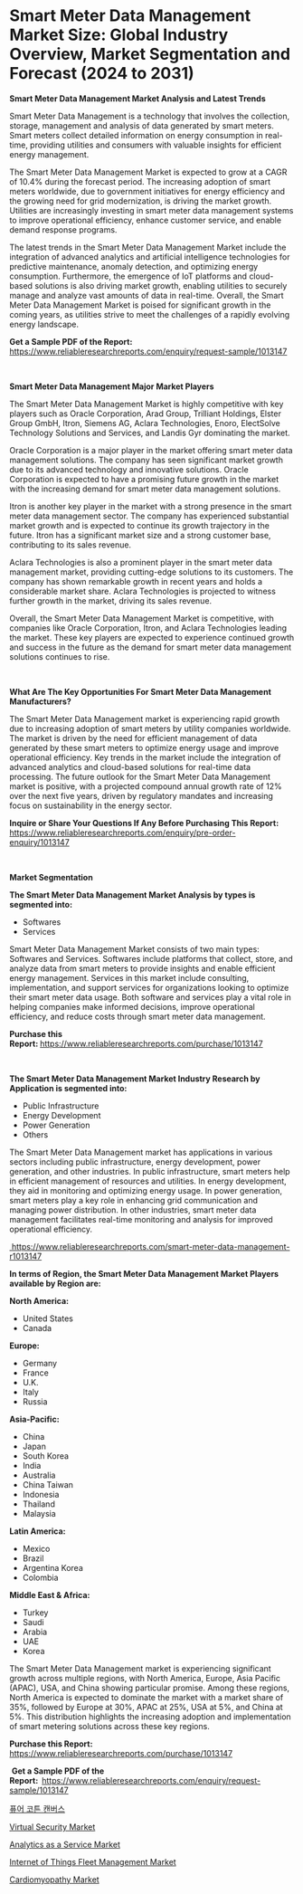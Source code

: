 <p><h1>Smart Meter Data Management Market Size: Global Industry Overview, Market Segmentation and Forecast (2024 to 2031)</h1></p><p><strong>Smart Meter Data Management Market Analysis and Latest Trends</strong></p>
<p><p>Smart Meter Data Management is a technology that involves the collection, storage, management and analysis of data generated by smart meters. Smart meters collect detailed information on energy consumption in real-time, providing utilities and consumers with valuable insights for efficient energy management.</p><p>The Smart Meter Data Management Market is expected to grow at a CAGR of 10.4% during the forecast period. The increasing adoption of smart meters worldwide, due to government initiatives for energy efficiency and the growing need for grid modernization, is driving the market growth. Utilities are increasingly investing in smart meter data management systems to improve operational efficiency, enhance customer service, and enable demand response programs.</p><p>The latest trends in the Smart Meter Data Management Market include the integration of advanced analytics and artificial intelligence technologies for predictive maintenance, anomaly detection, and optimizing energy consumption. Furthermore, the emergence of IoT platforms and cloud-based solutions is also driving market growth, enabling utilities to securely manage and analyze vast amounts of data in real-time. Overall, the Smart Meter Data Management Market is poised for significant growth in the coming years, as utilities strive to meet the challenges of a rapidly evolving energy landscape.</p></p>
<p><strong>Get a Sample PDF of the Report:&nbsp;</strong> <a href="https://www.reliableresearchreports.com/enquiry/request-sample/1013147">https://www.reliableresearchreports.com/enquiry/request-sample/1013147</a></p>
<p>&nbsp;</p>
<p><strong>Smart Meter Data Management Major Market Players</strong></p>
<p><p>The Smart Meter Data Management Market is highly competitive with key players such as Oracle Corporation, Arad Group, Trilliant Holdings, Elster Group GmbH, Itron, Siemens AG, Aclara Technologies, Enoro, ElectSolve Technology Solutions and Services, and Landis Gyr dominating the market.</p><p>Oracle Corporation is a major player in the market offering smart meter data management solutions. The company has seen significant market growth due to its advanced technology and innovative solutions. Oracle Corporation is expected to have a promising future growth in the market with the increasing demand for smart meter data management solutions.</p><p>Itron is another key player in the market with a strong presence in the smart meter data management sector. The company has experienced substantial market growth and is expected to continue its growth trajectory in the future. Itron has a significant market size and a strong customer base, contributing to its sales revenue.</p><p>Aclara Technologies is also a prominent player in the smart meter data management market, providing cutting-edge solutions to its customers. The company has shown remarkable growth in recent years and holds a considerable market share. Aclara Technologies is projected to witness further growth in the market, driving its sales revenue.</p><p>Overall, the Smart Meter Data Management Market is competitive, with companies like Oracle Corporation, Itron, and Aclara Technologies leading the market. These key players are expected to experience continued growth and success in the future as the demand for smart meter data management solutions continues to rise.</p></p>
<p>&nbsp;</p>
<p><strong>What Are The Key Opportunities For Smart Meter Data Management Manufacturers?</strong></p>
<p><p>The Smart Meter Data Management market is experiencing rapid growth due to increasing adoption of smart meters by utility companies worldwide. The market is driven by the need for efficient management of data generated by these smart meters to optimize energy usage and improve operational efficiency. Key trends in the market include the integration of advanced analytics and cloud-based solutions for real-time data processing. The future outlook for the Smart Meter Data Management market is positive, with a projected compound annual growth rate of 12% over the next five years, driven by regulatory mandates and increasing focus on sustainability in the energy sector.</p></p>
<p><strong>Inquire or Share Your Questions If Any Before Purchasing This Report:</strong> <a href="https://www.reliableresearchreports.com/enquiry/pre-order-enquiry/1013147">https://www.reliableresearchreports.com/enquiry/pre-order-enquiry/1013147</a></p>
<p>&nbsp;</p>
<p><strong>Market Segmentation</strong></p>
<p><strong>The Smart Meter Data Management Market Analysis by types is segmented into:</strong></p>
<p><ul><li>Softwares</li><li>Services</li></ul></p>
<p><p>Smart Meter Data Management Market consists of two main types: Softwares and Services. Softwares include platforms that collect, store, and analyze data from smart meters to provide insights and enable efficient energy management. Services in this market include consulting, implementation, and support services for organizations looking to optimize their smart meter data usage. Both software and services play a vital role in helping companies make informed decisions, improve operational efficiency, and reduce costs through smart meter data management.</p></p>
<p><strong>Purchase this Report:&nbsp;</strong><a href="https://www.reliableresearchreports.com/purchase/1013147">https://www.reliableresearchreports.com/purchase/1013147</a></p>
<p>&nbsp;</p>
<p><strong>The Smart Meter Data Management Market Industry Research by Application is segmented into:</strong></p>
<p><ul><li>Public Infrastructure</li><li>Energy Development</li><li>Power Generation</li><li>Others</li></ul></p>
<p><p>The Smart Meter Data Management market has applications in various sectors including public infrastructure, energy development, power generation, and other industries. In public infrastructure, smart meters help in efficient management of resources and utilities. In energy development, they aid in monitoring and optimizing energy usage. In power generation, smart meters play a key role in enhancing grid communication and managing power distribution. In other industries, smart meter data management facilitates real-time monitoring and analysis for improved operational efficiency.</p></p>
<p><a href="https://www.reliableresearchreports.com/smart-meter-data-management-r1013147">&nbsp;https://www.reliableresearchreports.com/smart-meter-data-management-r1013147</a></p>
<p><strong>In terms of Region, the Smart Meter Data Management Market Players available by Region are:</strong></p>
<p>
    <p> <strong> North America: </strong>
        <ul>
            <li>United States</li>
            <li>Canada</li>
        </ul>
        </p> 
    <p> <strong> Europe: </strong>
        <ul>
            <li>Germany</li>
            <li>France</li>
            <li>U.K.</li>
            <li>Italy</li>
            <li>Russia</li>
        </ul>
        </p> 
    <p> <strong> Asia-Pacific: </strong>
        <ul>
            <li>China</li>
            <li>Japan</li>
            <li>South Korea</li>
            <li>India</li>
            <li>Australia</li>
            <li>China Taiwan</li>
            <li>Indonesia</li>
            <li>Thailand</li>
            <li>Malaysia</li>
        </ul>
        </p> 
    <p> <strong> Latin America: </strong>
        <ul>
            <li>Mexico</li>
            <li>Brazil</li>
            <li>Argentina Korea</li>
            <li>Colombia</li>
        </ul>
        </p> 
    <p> <strong> Middle East & Africa: </strong>
        <ul>
            <li>Turkey</li>
            <li>Saudi</li>
            <li>Arabia</li>
            <li>UAE</li>
            <li>Korea</li>
        </ul>
    </p>
    </p>
<p><p>The Smart Meter Data Management market is experiencing significant growth across multiple regions, with North America, Europe, Asia Pacific (APAC), USA, and China showing particular promise. Among these regions, North America is expected to dominate the market with a market share of 35%, followed by Europe at 30%, APAC at 25%, USA at 5%, and China at 5%. This distribution highlights the increasing adoption and implementation of smart metering solutions across these key regions.</p></p>
<p><strong>Purchase this Report: </strong><a href="https://www.reliableresearchreports.com/purchase/1013147">https://www.reliableresearchreports.com/purchase/1013147</a></p>
<p>&nbsp;<strong>Get a Sample PDF of the Report:&nbsp;&nbsp;</strong><a href="https://www.reliableresearchreports.com/enquiry/request-sample/1013147">https://www.reliableresearchreports.com/enquiry/request-sample/1013147</a></p>
<p><strong></strong></p>
<p><p><a href="https://github.com/valroy852/Market-Research-Report-List-1/blob/main/147942549341.md">퓨어 코튼 캔버스</a></p><p><a href="https://github.com/pjcfca/Market-Research-Report-List-2/blob/main/virtual-security-market.md">Virtual Security Market</a></p><p><a href="https://www.linkedin.com/pulse/analytics-service-market-trends-forecast-competitive-analysis-rrssf">Analytics as a Service Market</a></p><p><a href="https://github.com/wusalecollins540tpqoz/Market-Research-Report-List-2/blob/main/internet-of-things-fleet-management-market.md">Internet of Things Fleet Management Market</a></p><p><a href="https://www.linkedin.com/pulse/cardiomyopathy-market-outlook-industry-overview-forecast-qwouc">Cardiomyopathy Market</a></p></p>